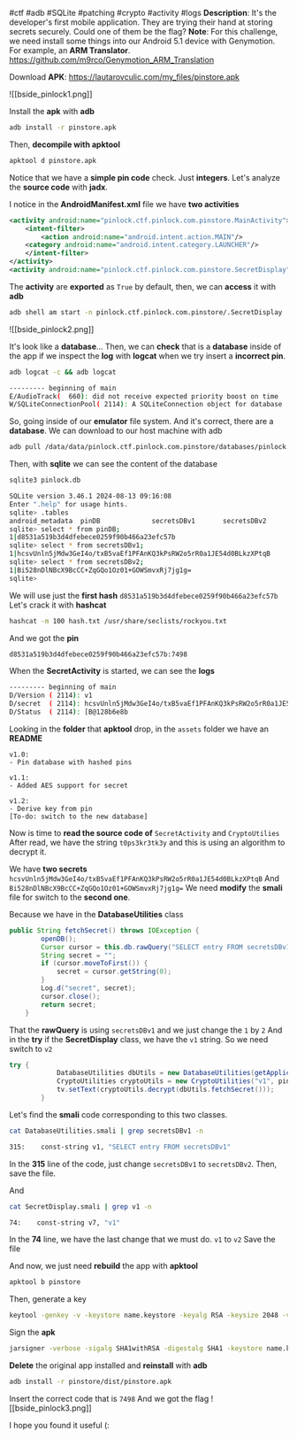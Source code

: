 #ctf #adb #SQLite #patching #crypto #activity #logs 
**Description**: It's the developer's first mobile application. They are trying their hand at storing secrets securely. Could one of them be the flag?
**Note**: For this challenge, we need install some things into our Android 5.1 device with Genymotion.
For example, an **ARM Translator**.
https://github.com/m9rco/Genymotion_ARM_Translation

Download **APK**: https://lautarovculic.com/my_files/pinstore.apk

![[bside_pinlock1.png]]

Install the **apk** with **adb**
```bash
adb install -r pinstore.apk
```

Then, **decompile with apktool**
```bash
apktool d pinstore.apk
```
Notice that we have a **simple pin code** check. Just **integers**.
Let's analyze the **source code** with **jadx**.

I notice in the **AndroidManifest.xml** file we have **two activities**
```XML
<activity android:name="pinlock.ctf.pinlock.com.pinstore.MainActivity">  
    <intent-filter>  
        <action android:name="android.intent.action.MAIN"/>  
    <category android:name="android.intent.category.LAUNCHER"/>  
    </intent-filter>  
</activity>  
<activity android:name="pinlock.ctf.pinlock.com.pinstore.SecretDisplay"/>
```

The **activity** are **exported** as `True` by default, then, we can **access** it with **adb**
```bash
adb shell am start -n pinlock.ctf.pinlock.com.pinstore/.SecretDisplay
```

![[bside_pinlock2.png]]

It's look like a **database**...
Then, we can **check** that is a **database** inside of the app if we inspect the **log** with **logcat** when we try insert a **incorrect pin**.
```bash
adb logcat -c && adb logcat

--------- beginning of main
E/AudioTrack(  660): did not receive expected priority boost on time
W/SQLiteConnectionPool( 2114): A SQLiteConnection object for database '/data/data/pinlock.ctf.pinlock.com.pinstore/databases/pinlock.db' was leaked!  Please fix your application to end transactions in progress properly and to close the database when it is no longer needed.
```

So, going inside of our **emulator** file system. And it's correct, there are a **database**.
We can download to our host machine with adb
```bash
adb pull /data/data/pinlock.ctf.pinlock.com.pinstore/databases/pinlock.db
```

Then, with **sqlite** we can see the content of the database
```bash
sqlite3 pinlock.db

SQLite version 3.46.1 2024-08-13 09:16:08
Enter ".help" for usage hints.
sqlite> .tables
android_metadata  pinDB             secretsDBv1       secretsDBv2
sqlite> select * from pinDB;
1|d8531a519b3d4dfebece0259f90b466a23efc57b
sqlite> select * from secretsDBv1;
1|hcsvUnln5jMdw3GeI4o/txB5vaEf1PFAnKQ3kPsRW2o5rR0a1JE54d0BLkzXPtqB
sqlite> select * from secretsDBv2;
1|Bi528nDlNBcX9BcCC+ZqGQo1Oz01+GOWSmvxRj7jg1g=
sqlite>
```

We will use just the **first hash**
`d8531a519b3d4dfebece0259f90b466a23efc57b`
Let's crack it with **hashcat**
```bash
hashcat -m 100 hash.txt /usr/share/seclists/rockyou.txt
```

And we got the **pin**
```bash
d8531a519b3d4dfebece0259f90b466a23efc57b:7498
```

When the **SecretActivity** is started, we can see the **logs**
```bash
--------- beginning of main
D/Version ( 2114): v1
D/secret  ( 2114): hcsvUnln5jMdw3GeI4o/txB5vaEf1PFAnKQ3kPsRW2o5rR0a1JE54d0BLkzXPtqB
D/Status  ( 2114): [B@128b6e8b
```

Looking in the **folder** that **apktool** drop, in the `assets` folder we have an **README**
```text
v1.0:
- Pin database with hashed pins

v1.1:
- Added AES support for secret

v1.2:
- Derive key from pin
[To-do: switch to the new database]
```

Now is time to **read the source code of** `SecretActivity` and `CryptoUtilies`
After read, we have the string `t0ps3kr3tk3y` and this is using an algorithm to decrypt it.

We have **two secrets**
`hcsvUnln5jMdw3GeI4o/txB5vaEf1PFAnKQ3kPsRW2o5rR0a1JE54d0BLkzXPtqB`
And
`Bi528nDlNBcX9BcCC+ZqGQo1Oz01+GOWSmvxRj7jg1g=`
We need **modify** the **smali** file for switch to the **second one**.

Because we have in the **DatabaseUtilities** class
```java
public String fetchSecret() throws IOException {  
        openDB();  
        Cursor cursor = this.db.rawQuery("SELECT entry FROM secretsDBv1", null);  
        String secret = "";  
        if (cursor.moveToFirst()) {  
            secret = cursor.getString(0);  
        }  
        Log.d("secret", secret);  
        cursor.close();  
        return secret;  
    }
```
That the **rawQuery** is using `secretsDBv1` and we just change the `1` by `2`
And in the **try** if the **SecretDisplay** class, we have the `v1` string. So we need switch to `v2`
```java
try {  
            DatabaseUtilities dbUtils = new DatabaseUtilities(getApplicationContext());  
            CryptoUtilities cryptoUtils = new CryptoUtilities("v1", pin);  
            tv.setText(cryptoUtils.decrypt(dbUtils.fetchSecret()));  
        }
```

Let's find the **smali** code corresponding to this two classes.
```bash
cat DatabaseUtilities.smali | grep secretsDBv1 -n

315:    const-string v1, "SELECT entry FROM secretsDBv1"
```
In the **315** line of the code, just change `secretsDBv1` to `secretsDBv2`.
Then, save the file.

And
```bash
cat SecretDisplay.smali | grep v1 -n

74:    const-string v7, "v1"
```
In the **74** line, we have the last change that we must do. `v1` to `v2`
Save the file

And now, we just need **rebuild** the app with **apktool**
```bash
apktool b pinstore
```

Then, generate a key
```bash
keytool -genkey -v -keystore name.keystore -keyalg RSA -keysize 2048 -validity 10000 -alias alias
```

Sign the **apk**
```bash
jarsigner -verbose -sigalg SHA1withRSA -digestalg SHA1 -keystore name.keystore pinstore/dist/pinstore.apk alias
```

**Delete** the original app installed and **reinstall** with **adb**
```bash
adb install -r pinstore/dist/pinstore.apk
```

Insert the correct code that is `7498`
And we got the flag
![[bside_pinlock3.png]]

I hope you found it useful (: